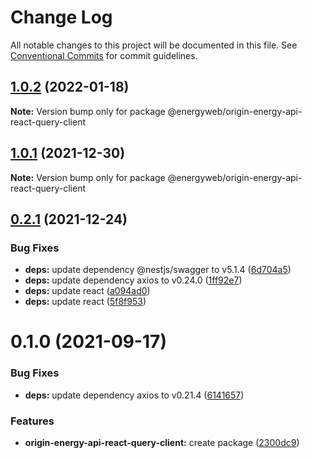# Change Log

All notable changes to this project will be documented in this file.
See [Conventional Commits](https://conventionalcommits.org) for commit guidelines.

## [1.0.2](https://github.com/energywebfoundation/origin/compare/@energyweb/origin-energy-api-react-query-client@1.0.1...@energyweb/origin-energy-api-react-query-client@1.0.2) (2022-01-18)

**Note:** Version bump only for package @energyweb/origin-energy-api-react-query-client





## [1.0.1](https://github.com/energywebfoundation/origin/compare/@energyweb/origin-energy-api-react-query-client@0.2.1...@energyweb/origin-energy-api-react-query-client@1.0.1) (2021-12-30)

**Note:** Version bump only for package @energyweb/origin-energy-api-react-query-client





## [0.2.1](https://github.com/energywebfoundation/origin/compare/@energyweb/origin-energy-api-react-query-client@0.1.0...@energyweb/origin-energy-api-react-query-client@0.2.1) (2021-12-24)


### Bug Fixes

* **deps:** update dependency @nestjs/swagger to v5.1.4 ([6d704a5](https://github.com/energywebfoundation/origin/commit/6d704a56e59550e9076cbf42151045e29579ef88))
* **deps:** update dependency axios to v0.24.0 ([1ff92e7](https://github.com/energywebfoundation/origin/commit/1ff92e7297ff0bcdb54704b327f1e3d719e9e029))
* **deps:** update react ([a094ad0](https://github.com/energywebfoundation/origin/commit/a094ad0b0e6b36a609efd098f05b82994fcd4084))
* **deps:** update react ([5f8f953](https://github.com/energywebfoundation/origin/commit/5f8f953a4390838c684c390ee3977288defba341))





# 0.1.0 (2021-09-17)


### Bug Fixes

* **deps:** update dependency axios to v0.21.4 ([6141657](https://github.com/energywebfoundation/origin/commit/6141657651a0212d45a6d09511916d4a247aeb25))


### Features

* **origin-energy-api-react-query-client:** create package ([2300dc9](https://github.com/energywebfoundation/origin/commit/2300dc97e8cc140b8b9fe8eeea106c4bcf3fc4ad))
